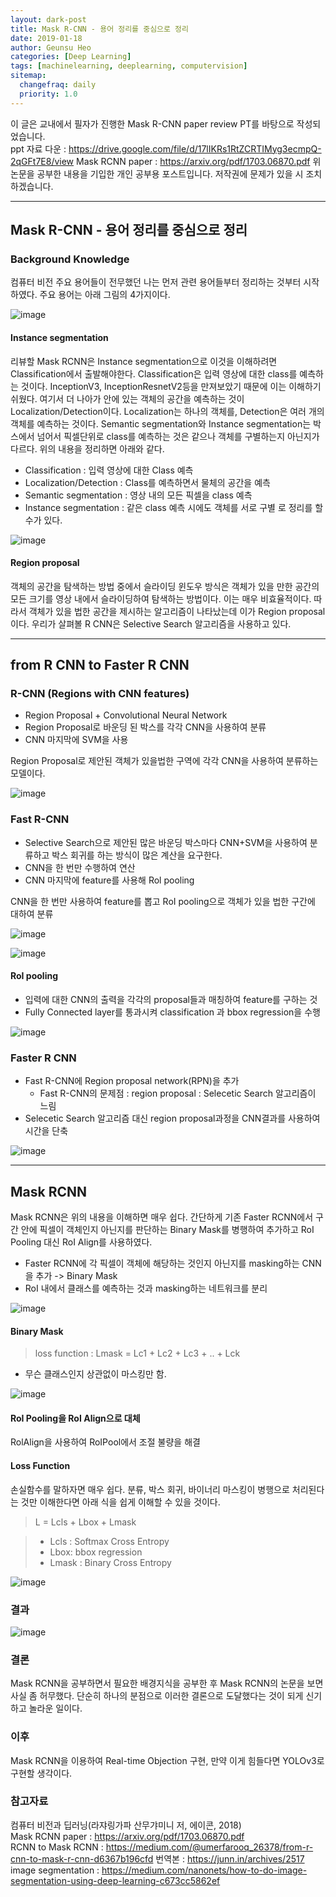 ```yaml
---
layout: dark-post
title: Mask R-CNN - 용어 정리를 중심으로 정리
date: 2019-01-18
author: Geunsu Heo
categories: [Deep Learning]
tags: [machinelearning, deeplearning, computervision]
sitemap:
  changefraq: daily
  priority: 1.0
---
```


이 글은 교내에서 필자가 진행한 Mask R-CNN paper review PT를 바탕으로 작성되었습니다.  
ppt 자료 다운 : https://drive.google.com/file/d/17lIKRs1RtZCRTIMyg3ecmpQ-2qGFt7E8/view
Mask RCNN paper : https://arxiv.org/pdf/1703.06870.pdf
위 논문을 공부한 내용을 기입한 개인 공부용 포스트입니다. 저작권에 문제가 있을 시 조치하겠습니다.

---
## Mask R-CNN - 용어 정리를 중심으로 정리
### Background Knowledge
컴퓨터 비전 주요 용어들이 전무했던 나는 먼저 관련 용어들부터 정리하는 것부터 시작하였다. 주요 용어는 아래 그림의 4가지이다.

![image](https://user-images.githubusercontent.com/11483057/51087332-482d3900-1795-11e9-973c-5bcd64521ddc.png)

#### Instance segmentation
리뷰할 Mask RCNN은 Instance segmentation으로 이것을 이해하려면 Classification에서 출발해야한다.
Classification은 입력 영상에 대한 class를 예측하는 것이다. InceptionV3, InceptionResnetV2등을 만져보았기 때문에 이는 이해하기 쉬웠다.
여기서 더 나아가 안에 있는 객체의 공간을 예측하는 것이 Localization/Detection이다. Localization는 하나의 객체를, Detection은 여러 개의 객체를 예측하는 것이다.
Semantic segmentation와 Instance segmentation는 박스에서 넘어서 픽셀단위로 class를 예측하는 것은 같으나 객체를 구별하는지 아닌지가 다르다.
위의 내용을 정리하면 아래와 같다.
- Classification : 입력 영상에 대한 Class 예측
- Localization/Detection : Class를 예측하면서 물체의 공간을 예측
- Semantic segmentation : 영상 내의 모든 픽셀을 class 예측
- Instance segmentation : 같은 class 예측 시에도 객체를 서로 구별
로 정리를 할 수가 있다.

![image](https://user-images.githubusercontent.com/11483057/51087358-8a567a80-1795-11e9-87ec-1e5a386db75a.png)

#### Region proposal
객체의 공간을 탐색하는 방법 중에서 슬라이딩 윈도우 방식은 객체가 있을 만한 공간의 모든 크기를 영상 내에서 슬라이딩하여 탐색하는 방법이다. 이는 매우 비효율적이다. 따라서 객체가 있을 법한 공간을 제시하는 알고리즘이 나타났는데 이가 Region proposal이다. 우리가 살펴볼 R CNN은 Selective Search 알고리즘을 사용하고 있다.

---
## from R CNN to Faster R CNN
### R-CNN (Regions with CNN features)
- Region Proposal + Convolutional Neural Network
- Region Proposal로 바운딩 된 박스를 각각 CNN을 사용하여 분류
- CNN 마지막에 SVM을 사용  

Region Proposal로 제안된 객체가 있을법한 구역에 각각 CNN을 사용하여 분류하는 모델이다. 

![image](https://user-images.githubusercontent.com/11483057/51333636-84c4a180-1ac1-11e9-8b79-c799324b8a9c.png)

### Fast R-CNN
- Selective Search으로 제안된 많은 바운딩 박스마다 CNN+SVM을 사용하여 분류하고 박스 회귀를 하는 방식이 많은 계산을 요구한다.
- CNN을 한 번만 수행하여 연산
- CNN 마지막에 feature를 사용해 Rol pooling  

CNN을 한 번만 사용하여 feature를 뽑고 RoI pooling으로 객체가 있을 법한 구간에 대하여 분류

![image](https://user-images.githubusercontent.com/11483057/51333770-cc4b2d80-1ac1-11e9-84d0-f1f9e79836e3.png)

![image](https://user-images.githubusercontent.com/11483057/51334026-4c719300-1ac2-11e9-972d-b3f0dd51fda4.png)


#### RoI pooling
- 입력에 대한 CNN의 출력을 각각의 proposal들과 매칭하여 feature를 구하는 것
- Fully Connected layer를 통과시켜 classification 과 bbox regression을 수행 

![image](https://user-images.githubusercontent.com/11483057/51333999-3e237700-1ac2-11e9-9f2b-6707652590f2.png)


### Faster R CNN
- Fast R-CNN에 Region proposal network(RPN)을 추가
  - Fast R-CNN의 문제점 : region proposal : Selecetic Search 알고리즘이 느림
- Selecetic Search 알고리즘 대신 region proposal과정을 CNN결과를 사용하여 시간을 단축


![image](https://user-images.githubusercontent.com/11483057/51334096-762aba00-1ac2-11e9-9b93-533adab5b723.png)

---
## Mask RCNN
Mask RCNN은 위의 내용을 이해하면 매우 쉽다. 간단하게 기존 Faster RCNN에서 구간 안에 픽셀이 객체인지 아닌지를 판단하는 Binary Mask를 병행하여 추가하고 RoI Pooling 대신 RoI Align를 사용하였다.

- Faster RCNN에 각 픽셀이 객체에 해당하는 것인지 아닌지를 masking하는 CNN을 추가 -> Binary Mask
- RoI 내에서 클래스를 예측하는 것과 masking하는 네트워크를 분리

![image](https://user-images.githubusercontent.com/11483057/51334484-3d3f1500-1ac3-11e9-8a3f-ffed75eafd86.png)

#### Binary Mask
> loss function : Lmask = Lc1 + Lc2 + Lc3 + .. + Lck
- 무슨 클래스인지 상관없이 마스킹만 함.

![image](https://user-images.githubusercontent.com/11483057/51334572-6eb7e080-1ac3-11e9-97c7-7822c299d131.png)

#### RoI Pooling을 RoI Align으로 대체
RolAlign을 사용하여 RoIPool에서 조절 불량을 해결

#### Loss Function
손실함수를 말하자면 매우 쉽다. 분류, 박스 회귀, 바이너리 마스킹이 병행으로 처리된다는 것만 이해한다면 아래 식을 쉽게 이해할 수 있을 것이다.
> L = Lcls + Lbox + Lmask

> - Lcls : Softmax Cross Entropy
> - Lbox: bbox regression
> - Lmask : Binary Cross Entropy

![image](https://user-images.githubusercontent.com/11483057/51334791-e4bc4780-1ac3-11e9-8519-c15d2ea7dce8.png)

### 결과
![image](https://user-images.githubusercontent.com/11483057/51334810-f140a000-1ac3-11e9-8953-384f30ee6048.png)

### 결론
Mask RCNN을 공부하면서 필요한 배경지식을 공부한 후 Mask RCNN의 논문을 보면 사실 좀 허무했다. 단순히 하나의 분점으로 이러한 결론으로 도달했다는 것이 되게 신기하고 놀라운 일이다.

### 이후
Mask RCNN을 이용하여 Real-time Objection 구현, 만약 이게 힘들다면 YOLOv3로 구현할 생각이다.

### 참고자료
컴퓨터 비전과 딥러닝(라쟈링가파 산무갸미니 저, 에이콘, 2018)  
Mask RCNN paper : https://arxiv.org/pdf/1703.06870.pdf  
RCNN to Mask RCNN : https://medium.com/@umerfarooq_26378/from-r-cnn-to-mask-r-cnn-d6367b196cfd
번역본 : https://junn.in/archives/2517  
image segmentation : https://medium.com/nanonets/how-to-do-image-segmentation-using-deep-learning-c673cc5862ef  

